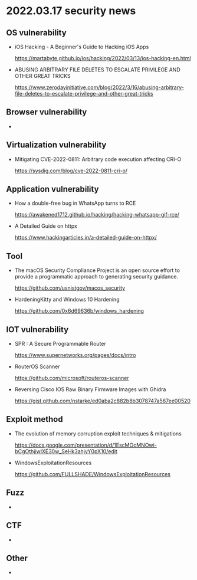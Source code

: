 # 2022.03.17 security news

## OS vulnerability 

* iOS Hacking - A Beginner's Guide to Hacking iOS Apps

  https://martabyte.github.io/ios/hacking/2022/03/13/ios-hacking-en.html

* ABUSING ARBITRARY FILE DELETES TO ESCALATE PRIVILEGE AND OTHER GREAT TRICKS

  https://www.zerodayinitiative.com/blog/2022/3/16/abusing-arbitrary-file-deletes-to-escalate-privilege-and-other-great-tricks

## Browser vulnerability

* 

## Virtualization vulnerability

* Mitigating CVE-2022-0811: Arbitrary code execution affecting CRI-O

  https://sysdig.com/blog/cve-2022-0811-cri-o/

## Application vulnerability 

* How a double-free bug in WhatsApp turns to RCE

  https://awakened1712.github.io/hacking/hacking-whatsapp-gif-rce/

* A Detailed Guide on httpx

  https://www.hackingarticles.in/a-detailed-guide-on-httpx/

## Tool

* The macOS Security Compliance Project is an open source effort to provide a programmatic approach to generating security guidance.

  https://github.com/usnistgov/macos_security

* HardeningKitty and Windows 10 Hardening

  https://github.com/0x6d69636b/windows_hardening

## IOT vulnerability 

* SPR : A Secure Programmable Router

  https://www.supernetworks.org/pages/docs/intro

* RouterOS Scanner

  https://github.com/microsoft/routeros-scanner

* Reversing Cisco IOS Raw Binary Firmware Images with Ghidra

  https://gist.github.com/nstarke/ed0aba2c882b8b3078747a567ee00520

## Exploit method

* The evolution of memory corruption exploit techniques & mitigations

  https://docs.google.com/presentation/d/1EscMOcMNOwi-bCgOthjiwIXE30w_SeHk3ahjyY0pX10/edit

* WindowsExploitationResources

  https://github.com/FULLSHADE/WindowsExploitationResources

## Fuzz

* 

## CTF

* 

## Other

* 